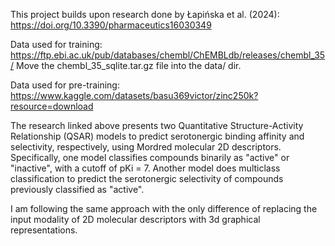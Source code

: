 This project builds upon research done by Łapińska et al. (2024): https://doi.org/10.3390/pharmaceutics16030349

Data used for training: https://ftp.ebi.ac.uk/pub/databases/chembl/ChEMBLdb/releases/chembl_35/
Move the chembl_35_sqlite.tar.gz file into the data/ dir.

Data used for pre-training: https://www.kaggle.com/datasets/basu369victor/zinc250k?resource=download

The research linked above presents two Quantitative Structure-Activity Relationship (QSAR) models to predict serotonergic binding affinity and selectivity, respectively, using Mordred molecular 2D descriptors. Specifically, one model classifies compounds binarily as "active" or "inactive", with a cutoff of pKi = 7. Another model does multiclass classification to predict the serotonergic selectivity of compounds previously classified as "active".

I am following the same approach with the only difference of replacing the input modality of 2D molecular descriptors with 3d graphical representations.

